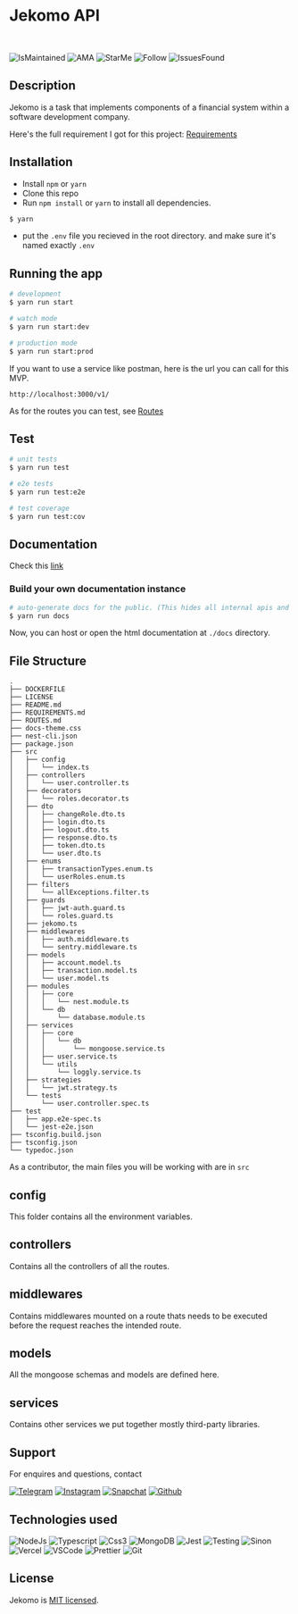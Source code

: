 # Jekomo API
</br>

![IsMaintained](https://img.shields.io/badge/Maintained%3F-yes-green.svg)
![AMA](https://img.shields.io/badge/Ask%20me-anything-1abc9c.svg)
![StarMe](https://img.shields.io/github/stars/richadaf/financial-mgmt-api.svg)
![Follow](https://img.shields.io/github/followers/richadaf.svg?style=social&label=Follow&maxAge=2592000)
![IssuesFound](https://img.shields.io/github/issues/richadaf/financial-mgmt-api.svg)


## Description

Jekomo is a task that implements components of a financial system within a software development company.

Here's the full requirement I got for this project: [Requirements](https://github.com/Richadaf/financial-mgmt-api/blob/master/REQUIREMENTS.md)

## Installation

- Install `npm` or `yarn`
- Clone this repo
- Run `npm install` or `yarn` to install all dependencies.

```bash
$ yarn
```

- put the `.env` file you recieved in the root directory. and make sure it's named exactly `.env`

## Running the app

```bash
# development
$ yarn run start

# watch mode
$ yarn run start:dev

# production mode
$ yarn run start:prod
```

If you want to use a service like postman, here is the url you can call for this MVP.

`http://localhost:3000/v1/`

As for the routes you can test, see [Routes](https://github.com/Richadaf/financial-mgmt-api/blob/master/ROUTES.md)

## Test

```bash
# unit tests
$ yarn run test

# e2e tests
$ yarn run test:e2e

# test coverage
$ yarn run test:cov
```

## Documentation

Check this [link](https://docs-jekomo.vercel.app)

### Build your own documentation instance

```bash
# auto-generate docs for the public. (This hides all internal apis and services)
$ yarn run docs
```

Now, you can host or open the html documentation at `./docs` directory.

## File Structure

```
.
├── DOCKERFILE
├── LICENSE
├── README.md
├── REQUIREMENTS.md
├── ROUTES.md
├── docs-theme.css
├── nest-cli.json
├── package.json
├── src
│   ├── config
│   │   └── index.ts
│   ├── controllers
│   │   └── user.controller.ts
│   ├── decorators
│   │   └── roles.decorator.ts
│   ├── dto
│   │   ├── changeRole.dto.ts
│   │   ├── login.dto.ts
│   │   ├── logout.dto.ts
│   │   ├── response.dto.ts
│   │   ├── token.dto.ts
│   │   └── user.dto.ts
│   ├── enums
│   │   ├── transactionTypes.enum.ts
│   │   └── userRoles.enum.ts
│   ├── filters
│   │   └── allExceptions.filter.ts
│   ├── guards
│   │   ├── jwt-auth.guard.ts
│   │   └── roles.guard.ts
│   ├── jekomo.ts
│   ├── middlewares
│   │   ├── auth.middleware.ts
│   │   └── sentry.middleware.ts
│   ├── models
│   │   ├── account.model.ts
│   │   ├── transaction.model.ts
│   │   └── user.model.ts
│   ├── modules
│   │   ├── core
│   │   │   └── nest.module.ts
│   │   └── db
│   │       └── database.module.ts
│   ├── services
│   │   ├── core
│   │   │   └── db
│   │   │       └── mongoose.service.ts
│   │   ├── user.service.ts
│   │   └── utils
│   │       └── loggly.service.ts
│   ├── strategies
│   │   └── jwt.strategy.ts
│   └── tests
│       └── user.controller.spec.ts
├── test
│   ├── app.e2e-spec.ts
│   └── jest-e2e.json
├── tsconfig.build.json
├── tsconfig.json
└── typedoc.json
```

As a contributor, the main files you will be working with are in `src`

## config

This folder contains all the environment variables.

## controllers

Contains all the controllers of all the routes.

## middlewares

Contains middlewares mounted on a route thats needs to be executed before the request reaches the intended route.

## models

All the mongoose schemas and models are defined here.

## services

Contains other services we put together mostly third-party libraries.

## Support

For enquires and questions, contact


[![Telegram](https://img.shields.io/badge/Telegram-2CA5E0?style=for-the-badge&logo=telegram&logoColor=white)](https://t.me/richiedagenius)
[![Instagram](https://img.shields.io/badge/Instagram-E4405F?style=for-the-badge&logo=instagram&logoColor=white)](https://instagram.com/richiedagenius)
[![Snapchat](https://img.shields.io/badge/Snapchat-FFFC00?style=for-the-badge&logo=snapchat&logoColor=white)](https://t.snapchat.com/KdJfMVSH)
[![Github](https://img.shields.io/badge/GitHub-100000?style=for-the-badge&logo=github&logoColor=white)](https://t.snapchat.com/KdJfMVSH)

## Technologies used

![NodeJs](https://img.shields.io/badge/Node.js-43853D?style=for-the-badge&logo=node.js&logoColor=white)
![Typescript](https://img.shields.io/badge/TypeScript-007ACC?style=for-the-badge&logo=typescript&logoColor=white)
![Css3](https://img.shields.io/badge/CSS3-1572B6?style=for-the-badge&logo=css3&logoColor=white)
![MongoDB](https://img.shields.io/badge/MongoDB-4EA94B?style=for-the-badge&logo=mongodb&logoColor=white)
![Jest](https://img.shields.io/badge/Jest-323330?style=for-the-badge&logo=Jest&logoColor=white)
![Testing](https://img.shields.io/badge/testing%20library-323330?style=for-the-badge&logo=testing-library&logoColor=red)
![Sinon](https://img.shields.io/badge/sinon.js-323330?style=for-the-badge&logo=sinon)
![Vercel](https://img.shields.io/badge/Vercel-000000?style=for-the-badge&logo=vercel&logoColor=white)
![VSCode](https://img.shields.io/badge/Visual_Studio_Code-0078D4?style=for-the-badge&logo=visual%20studio%20code&logoColor=white)
![Prettier](https://img.shields.io/badge/prettier-1A2C34?style=for-the-badge&logo=prettier&logoColor=F7BA3E)
![Git](https://img.shields.io/badge/GIT-E44C30?style=for-the-badge&logo=git&logoColor=white)


## License

Jekomo is [MIT licensed](LICENSE).
